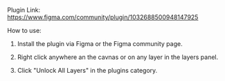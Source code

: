 Plugin Link: https://www.figma.com/community/plugin/1032688500948147925

How to use:

1. Install the plugin via Figma or the Figma community page.

2. Right click anywhere an the cavnas or on any layer in the layers panel.

3. Click "Unlock All Layers" in the plugins category.